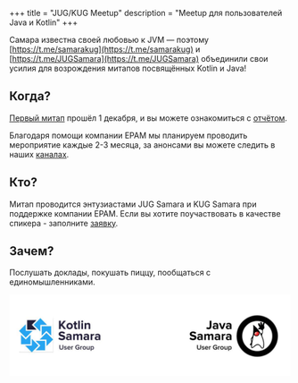 +++
title = "JUG/KUG Meetup"
description = "Meetup для пользователей Java и Kotlin"
+++

Самара известна своей любовью к JVM — поэтому 
[https://t.me/samarakug](https://t.me/samarakug) и [https://t.me/JUGSamara](https://t.me/JUGSamara) 
объединили свои усилия для возрождения митапов посвящённых Kotlin и Java!

## Когда?

[Первый митап](/5-jug-kug-meetup) прошёл 1 декабря, и вы можете ознакомиться с [отчётом](/6-jug-kug-meetup-how-it-was).

Благодаря помощи компании EPAM мы планируем проводить мероприятие каждые 2-3 месяца, 
за анонсами вы можете следить в наших [каналах](/resources).

## Кто?

Митап проводится энтузиастами JUG Samara и KUG Samara при поддержке компании EPAM.
Если вы хотите поучаствовать в качестве спикера - заполните [заявку](https://goo.gl/forms/CNa9Fwk2v078AYih2).

## Зачем?

Послушать доклады, покушать пиццу, пообщаться с единомышленниками.

![JUG/KUG Meetup Logo](/events/jug_kug_meetup.jpg)
